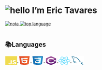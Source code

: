 <div class="description" style="display: inline_block">
    <h1><img src="https://raw.githubusercontent.com/iampavangandhi/iampavangandhi/master/gifs/Hi.gif" height= 35px; alt="hello"> I’m Eric Tavares</h1>
    <a href="https://github.com/EricTavares16">
     <img src="https://github-readme-stats.vercel.app/api?username=EricTavares16&show_icons=true&theme=dark" alt="nota"height=200px>
     <img src="https://github-readme-stats.vercel.app/api/top-langs/?username=EricTavares16&layout=compact" alt="top language">
    </a>
</div>
<br>

<div class="languages" style="display: inline_block">
  <h2>📚Languages</h2>
  <a href="https://github.com/EricTavares16">
 <img align="center" alt="Rafa-Js" height="30" width="40" src="https://raw.githubusercontent.com/devicons/devicon/master/icons/javascript/javascript-plain.svg">
  <img align="center" alt="Rafa-HTML" height="30" width="40" src="https://raw.githubusercontent.com/devicons/devicon/master/icons/html5/html5-original.svg">
  <img align="center" alt="Rafa-CSS" height="30" width="40" src="https://raw.githubusercontent.com/devicons/devicon/master/icons/css3/css3-original.svg">
  <img align="center" alt="Csharp" height="30" width="40" src="https://raw.githubusercontent.com/devicons/devicon/master/icons/csharp/csharp-original.svg">
  <img align="center" alt="reactJS" height="30" width="40" src="https://raw.githubusercontent.com/devicons/devicon/master/icons/react/react-original.svg">
  <img align="center" alt="reactJS" height="30" width="40" src="https://raw.githubusercontent.com/devicons/devicon/master/icons/mysql/mysql-original.svg">
    
   </a>
</div>
<br>

